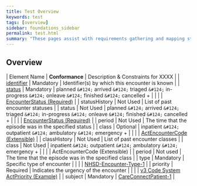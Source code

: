```yaml
---
title: Test Overview
keywords: test
tags: [overview]
sidebar: foundations_sidebar
permalink: test.html
summary: "These pages assist with requirements gathering and mapping stages of an ITK3 Messaging Solution development process."
---
```


## Overview ##

|  Element Name | **Conformance** | Description & Constraints for XXXX |
|  [identifier](http://hl7.org/fhir/encounter-definitions.html#Encounter.identifier) | Mandatory | Identifier(s) by which this encounter is known |
|  [status](http://hl7.org/fhir/encounter-definitions.html#Encounter.status) | Mandatory | planned <code>&amp;#124;</code> arrived <code>&amp;#124;</code> triaged <code>&amp;#124;</code> in-progress <code>&amp;#124;</code> onleave <code>&amp;#124;</code> finished <code>&amp;#124;</code> cancelled + |
|   |  | [EncounterStatus (Required)](https://www.hl7.org/fhir/valueset-encounter-status.html) |
|  statusHistory | Not Used | List of past encounter statuses |
|  status | Not Used | planned <code>&amp;#124;</code> arrived <code>&amp;#124;</code> triaged <code>&amp;#124;</code> in-progress <code>&amp;#124;</code> onleave <code>&amp;#124;</code> finished <code>&amp;#124;</code> cancelled + |
|   |  | [EncounterStatus (Required)](https://www.hl7.org/fhir/valueset-encounter-status.html) |
|  period | Not Used | The time that the episode was in the specified status |
|  class | Optional | inpatient <code>&amp;#124;</code> outpatient <code>&amp;#124;</code> ambulatory <code>&amp;#124;</code> emergency + |
|   |  | [ActEncounterCode (Extensible)](https://www.hl7.org/fhir/v3/ActEncounterCode/vs.html) |
|  classHistory | Not Used | List of past encounter classes |
|  class | Not Used | inpatient <code>&amp;#124;</code> outpatient <code>&amp;#124;</code> ambulatory <code>&amp;#124;</code> emergency + |
|   |  | ActEncounterCode (Extensible) |
|  period | Not used | The time that the episode was in the specified class |
|  type | Mandatory | Specific type of encounter |
|   |  | [NHSD-Encounter-Type-1](https://fhir.nhs.uk/STU3/ValueSet/NHSD-EncounterType-1) |
|  priority | Required | Indicates the urgency of the encounter |
|   |  | [v3 Code System ActPriority (Example)](https://www.hl7.org/fhir/v3/ActPriority/vs.html) |
|  subject | Mandatory | [CareConnectPatient-1](https://data.developer.nhs.uk/specifications/sc-fhir-5/Profile.ADW-DischargeNotice/careconnect-patient-1.html) |



